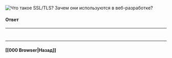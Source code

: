 ![Что такое `SSL`/`TLS`? Зачем они используются в веб-разработке?](https://youtu.be/-mWa7erZu64?t=663)


#### Ответ


___
#

___

#### [[000 Browser|Назад]]